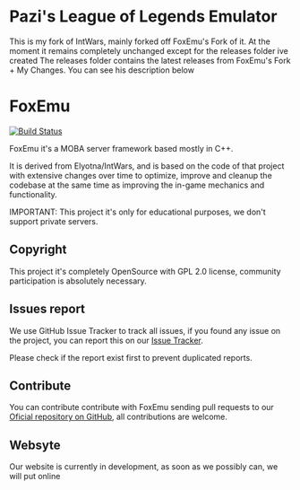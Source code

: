 Pazi's League of Legends Emulator
=======
This is my fork of IntWars, mainly forked off FoxEmu's Fork of it.
At the moment it remains completely unchanged except for the releases folder ive created
The releases folder contains the latest releases from FoxEmu's Fork + My Changes.
You can see his description below











FoxEmu
=======
[![Build Status](https://travis-ci.org/FoxEmu/FoxEmu.svg)](https://travis-ci.org/FoxEmu/FoxEmu)

FoxEmu it's a MOBA server framework based mostly in C++.

It is derived from Elyotna/IntWars, and is based on the code of that project with extensive changes over time to optimize, improve and cleanup the codebase at the same time as improving the in-game mechanics and functionality.

IMPORTANT: This project it's only for educational purposes, we don't support private servers.

## Copyright
This project it's completely OpenSource with GPL 2.0 license, community participation is absolutely necessary.

## Issues report
We use GitHub Issue Tracker to track all issues, if you found any issue on the project, you can report this on our [Issue Tracker](https://github.com/FoxEmu/FoxEmu/issues).

Please check if the report exist first to prevent duplicated reports.

## Contribute
You can contribute contribute with FoxEmu sending pull requests to our [Oficial repository on GitHub](https://github.com/FoxEmu/FoxEmu), all contributions are welcome.

## Websyte
Our website is currently in development, as soon as we possibly can, we will put online
